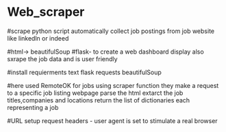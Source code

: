 # Web_scraper

#scrape 
python script automatically collect job postings from job website like linkedln or indeed

#html-> beautifulSoup
#flask-
to create a web dashboard display also sxrape the job data and is user friendly

#install requierments text
flask
requests
beautifulSoup

#here used RemoteOK for jobs
 using scraper function they make a request to a specific job listing webpage
 parse the html
 extarct the job titles,companies and locations
 return the list of dictionaries each representing a job

 #URL setup
 request headers - user agent is set to stimulate a real browser
 
